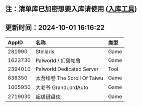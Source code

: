## 注：清单库已加密想要入库请使用 ([入库工具](https://github.com/BlankTMing/ManifestAutoUpdate/releases))

## 更新时间：2024-10-01 16:16:22
| AppID | 名称 | 类型  |
| :-------------------- | :----------------------------- | :----------- |
| 281990 | Stellaris| Game |
| 1623730 | Palworld / 幻兽帕鲁| Game |
| 2394010 | Palworld Dedicated Server| Tool |
| 838350 | 太吾绘卷 The Scroll Of Taiwu| Game |
| 1005950 | 大老爷 GrandLordAuto| Game |
| 2719030 | 超级键盘侠| Game |
